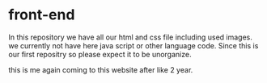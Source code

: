 # front-end
In this repository we have all our html and css file including used images. we currently not have here java script or other language code.
Since this is our first repositry so please expect it to be unorganize.

this is me again coming to this website after like 2 year.
